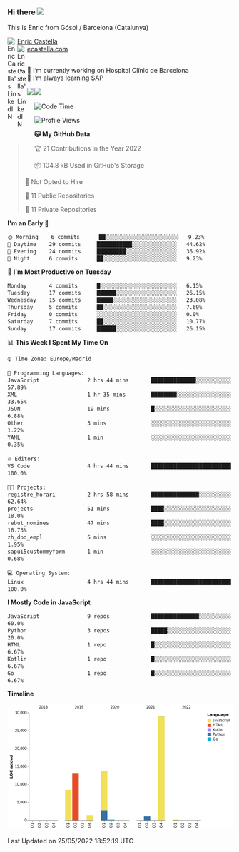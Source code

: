 ### Hi there <img src="https://media.giphy.com/media/hvRJCLFzcasrR4ia7z/giphy.gif" width="25px">

This is Enric from Gósol / Barcelona (Catalunya) 

<a href="https://www.linkedin.com/in/enric-castella/">
  <img align="left" alt="Enric Castella's LinkedIN" width="22px" src="https://raw.githubusercontent.com/peterthehan/peterthehan/master/assets/linkedin.svg" />
  Enric Castella
</a><br>

<a href="https://www.linkedin.com/in/enric-castella/">
  <img align="left" alt="Enric Castella's LinkedIN" width="22px" src="https://cdn-icons-png.flaticon.com/128/2034/2034607.png" />
  ecastella.com
</a><br><br>

- 🔭 I’m currently working on Hospital Clínic de Barcelona
- 🌱 I’m always learning SAP

<img align="left" height="170" src="https://github-readme-stats.vercel.app/api/top-langs/?username=enric11&layout=compact">

<img height="170" src="https://github-readme-stats.vercel.app/api?username=enric11&count_private=true&show_icons=true">

<!--START_SECTION:waka-->
![Code Time](http://img.shields.io/badge/Code%20Time-0%20secs-blue)

![Profile Views](http://img.shields.io/badge/Profile%20Views-1-blue)

**🐱 My GitHub Data** 

> 🏆 21 Contributions in the Year 2022
 > 
> 📦 104.8 kB Used in GitHub's Storage 
 > 
> 🚫 Not Opted to Hire
 > 
> 📜 11 Public Repositories 
 > 
> 🔑 11 Private Repositories  
 > 
**I'm an Early 🐤** 

```text
🌞 Morning    6 commits      ██░░░░░░░░░░░░░░░░░░░░░░░   9.23% 
🌆 Daytime    29 commits     ███████████░░░░░░░░░░░░░░   44.62% 
🌃 Evening    24 commits     █████████░░░░░░░░░░░░░░░░   36.92% 
🌙 Night      6 commits      ██░░░░░░░░░░░░░░░░░░░░░░░   9.23%

```
📅 **I'm Most Productive on Tuesday** 

```text
Monday       4 commits      █░░░░░░░░░░░░░░░░░░░░░░░░   6.15% 
Tuesday      17 commits     ██████░░░░░░░░░░░░░░░░░░░   26.15% 
Wednesday    15 commits     █████░░░░░░░░░░░░░░░░░░░░   23.08% 
Thursday     5 commits      ██░░░░░░░░░░░░░░░░░░░░░░░   7.69% 
Friday       0 commits      ░░░░░░░░░░░░░░░░░░░░░░░░░   0.0% 
Saturday     7 commits      ██░░░░░░░░░░░░░░░░░░░░░░░   10.77% 
Sunday       17 commits     ██████░░░░░░░░░░░░░░░░░░░   26.15%

```


📊 **This Week I Spent My Time On** 

```text
⌚︎ Time Zone: Europe/Madrid

💬 Programming Languages: 
JavaScript               2 hrs 44 mins       ██████████████░░░░░░░░░░░   57.89% 
XML                      1 hr 35 mins        ████████░░░░░░░░░░░░░░░░░   33.65% 
JSON                     19 mins             █░░░░░░░░░░░░░░░░░░░░░░░░   6.88% 
Other                    3 mins              ░░░░░░░░░░░░░░░░░░░░░░░░░   1.22% 
YAML                     1 min               ░░░░░░░░░░░░░░░░░░░░░░░░░   0.35%

🔥 Editors: 
VS Code                  4 hrs 44 mins       █████████████████████████   100.0%

🐱‍💻 Projects: 
registre_horari          2 hrs 58 mins       ███████████████░░░░░░░░░░   62.64% 
projects                 51 mins             ████░░░░░░░░░░░░░░░░░░░░░   18.0% 
rebut_nomines            47 mins             ████░░░░░░░░░░░░░░░░░░░░░   16.73% 
zh_dpo_empl              5 mins              ░░░░░░░░░░░░░░░░░░░░░░░░░   1.95% 
sapui5custommyform       1 min               ░░░░░░░░░░░░░░░░░░░░░░░░░   0.68%

💻 Operating System: 
Linux                    4 hrs 44 mins       █████████████████████████   100.0%

```

**I Mostly Code in JavaScript** 

```text
JavaScript               9 repos             ███████████████░░░░░░░░░░   60.0% 
Python                   3 repos             █████░░░░░░░░░░░░░░░░░░░░   20.0% 
HTML                     1 repo              █░░░░░░░░░░░░░░░░░░░░░░░░   6.67% 
Kotlin                   1 repo              █░░░░░░░░░░░░░░░░░░░░░░░░   6.67% 
Go                       1 repo              █░░░░░░░░░░░░░░░░░░░░░░░░   6.67%

```


**Timeline**

![Chart not found](https://raw.githubusercontent.com/enric11/enric11/main/charts/bar_graph.png) 


 Last Updated on 25/05/2022 18:52:19 UTC
<!--END_SECTION:waka-->

<!-- ![](https://visitor-badge.glitch.me/badge?page_id=enric11.enric11) -->
